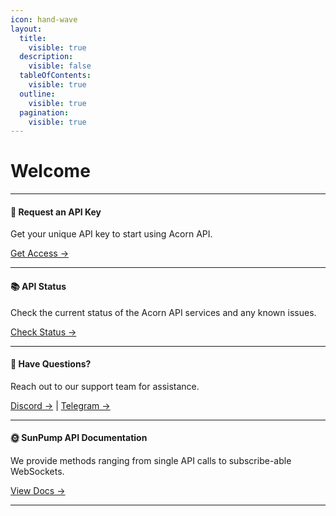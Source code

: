```yaml
---
icon: hand-wave
layout:
  title:
    visible: true
  description:
    visible: false
  tableOfContents:
    visible: true
  outline:
    visible: true
  pagination:
    visible: true
---
```


# Welcome

***

#### 🔑 Request an API Key

Get your unique API key to start using Acorn API.

[Get Access →](api/start/request-a-key.md)

***

#### 📚 API Status

Check the current status of the Acorn API services and any known issues.

[Check Status →](broken-reference)

***

#### 💬 Have Questions?

Reach out to our support team for assistance.

[Discord →](https://discord.gg/BRxeHgm5q7)  |  [Telegram →](https://t.me/+v1I68KO6fSpiZmQx)

***

#### 🌞 SunPump API Documentation&#x20;

We provide methods ranging from single API calls to subscribe-able WebSockets.&#x20;

[View Docs →](tron/sunpump/)

***
